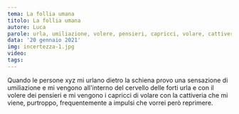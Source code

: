 ```yaml
---
tema: La follia umana
titolo: La follia umana
autore: Luca
parole: urla, umiliazione, volere, pensieri, capricci, volare, cattiveria, impulsi
data: '20 gennaio 2021'
img: incertezza-1.jpg
video: 
tags: 
---
```

Quando le persone xyz mi urlano dietro la schiena provo una sensazione di umiliazione e mi vengono all'interno del cervello delle forti urla e con il volere dei pensieri e mi vengono i capricci di volare  con la cattiveria che mi viene, purtroppo, frequentemente a impulsi che vorrei però reprimere.
